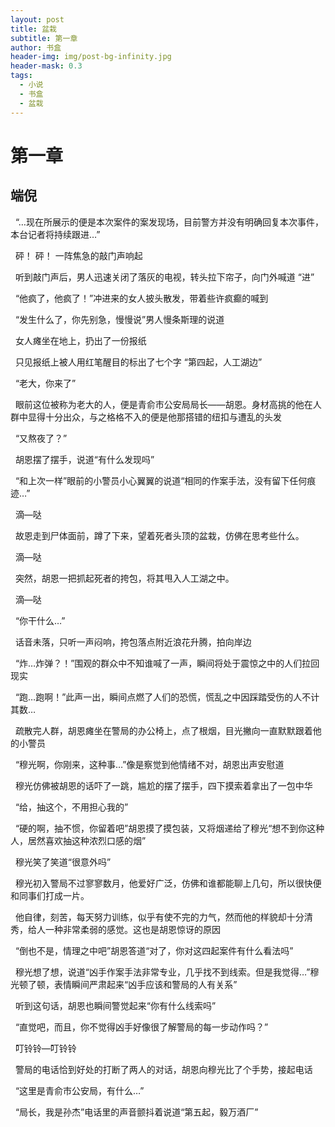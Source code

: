 ```yaml
---
layout: post
title: 盆栽
subtitle: 第一章
author: 书盒
header-img: img/post-bg-infinity.jpg
header-mask: 0.3
tags:
  - 小说
  - 书盒
  - 盆栽
---
```


# **第一章**

端倪
--

  “…现在所展示的便是本次案件的案发现场，目前警方并没有明确回复本次事件，本台记者将持续跟进…”

  砰！ 砰！ 一阵焦急的敲门声响起

  听到敲门声后，男人迅速关闭了落灰的电视，转头拉下帘子，向门外喊道 “进”

  “他疯了，他疯了！”冲进来的女人披头散发，带着些许疯癫的喊到

  “发生什么了，你先别急，慢慢说”男人慢条斯理的说道

  女人瘫坐在地上，扔出了一份报纸

  只见报纸上被人用红笔醒目的标出了七个字 “第四起，人工湖边”

  “老大，你来了”

  眼前这位被称为老大的人，便是青俞市公安局局长——胡恩。身材高挑的他在人群中显得十分出众，与之格格不入的便是他那搭错的纽扣与遭乱的头发

  “又熬夜了？”

  胡恩摆了摆手，说道“有什么发现吗”  

  “和上次一样”眼前的小警员小心翼翼的说道“相同的作案手法，没有留下任何痕迹…”

  滴—哒

  故恩走到尸体面前，蹲了下来，望着死者头顶的盆栽，仿佛在思考些什么。

  滴—哒

  突然，胡恩一把抓起死者的挎包，将其甩入人工湖之中。

  滴—哒

  “你干什么…”

  话音未落，只听一声闷响，挎包落点附近浪花升腾，拍向岸边

  “炸…炸弹？！”围观的群众中不知谁喊了一声，瞬间将处于震惊之中的人们拉回现实

  “跑…跑啊！”此声一出，瞬间点燃了人们的恐慌，慌乱之中因踩踏受伤的人不计其数…

  疏散完人群，胡恩瘫坐在警局的办公椅上，点了根烟，目光撇向一直默默跟着他的小警员

  “穆光啊，你刚来，这种事…”像是察觉到他情绪不对，胡恩出声安慰道

  穆光仿佛被胡恩的话吓了一跳，尴尬的摆了摆手，四下摸索着拿出了一包中华

  “给，抽这个，不用担心我的”

  “硬的啊，抽不惯，你留着吧”胡恩摸了摸包装，又将烟递给了穆光“想不到你这种人，居然喜欢抽这种浓烈口感的烟”

  穆光笑了笑道“很意外吗”

  穆光初入警局不过寥寥数月，他爱好广泛，仿佛和谁都能聊上几句，所以很快便和同事们打成一片。

  他自律，刻苦，每天努力训练，似乎有使不完的力气，然而他的样貌却十分清秀，给人一种非常柔弱的感觉。这也是胡恩惊讶的原因

  “倒也不是，情理之中吧”胡恩答道“对了，你对这四起案件有什么看法吗”

  穆光想了想，说道“凶手作案手法非常专业，几乎找不到线索。但是我觉得…”穆光顿了顿，表情瞬间严肃起来“凶手应该和警局的人有关系”

  听到这句话，胡恩也瞬间警觉起来“你有什么线索吗”

  “直觉吧，而且，你不觉得凶手好像很了解警局的每一步动作吗？”

  叮铃铃—叮铃铃

  警局的电话恰到好处的打断了两人的对话，胡恩向穆光比了个手势，接起电话

  “这里是青俞市公安局，有什么…”

  “局长，我是孙杰”电话里的声音颤抖着说道“第五起，毅万酒厂”
  